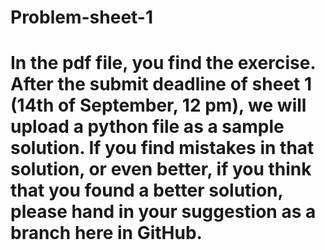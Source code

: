 # Problem-sheet-1
# In the pdf file, you find the exercise. After the submit deadline of sheet 1 (14th of September, 12 pm), we will upload a python file as a sample solution. If you find mistakes in that solution, or even better, if you think that you found a better solution, please hand in your suggestion as a branch here in GitHub.
